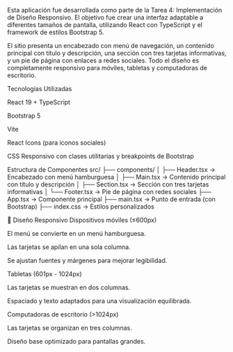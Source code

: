 Esta aplicación fue desarrollada como parte de la Tarea 4: Implementación de Diseño Responsivo.
El objetivo fue crear una interfaz adaptable a diferentes tamaños de pantalla, utilizando React con TypeScript y el framework de estilos Bootstrap 5.

El sitio presenta un encabezado con menú de navegación, un contenido principal con título y descripción, una sección con tres tarjetas informativas, y un pie de página con enlaces a redes sociales.
Todo el diseño es completamente responsivo para móviles, tabletas y computadoras de escritorio.

Tecnologías Utilizadas

React 19 + TypeScript

Bootstrap 5

Vite

React Icons (para iconos sociales)

CSS Responsivo con clases utilitarias y breakpoints de Bootstrap

Estructura de Componentes
src/
 ├── components/
 │   ├── Header.tsx      → Encabezado con menú hamburguesa
 │   ├── Main.tsx        → Contenido principal con título y descripción
 │   ├── Section.tsx     → Sección con tres tarjetas informativas
 │   └── Footer.tsx      → Pie de página con redes sociales
 ├── App.tsx             → Componente principal
 ├── main.tsx            → Punto de entrada (con Bootstrap)
 ├── index.css           → Estilos personalizados

📱 Diseño Responsivo
Dispositivos móviles (≤600px)

El menú se convierte en un menú hamburguesa.

Las tarjetas se apilan en una sola columna.

Se ajustan fuentes y márgenes para mejorar legibilidad.

Tabletas (601px - 1024px)

Las tarjetas se muestran en dos columnas.

Espaciado y texto adaptados para una visualización equilibrada.

Computadoras de escritorio (>1024px)

Las tarjetas se organizan en tres columnas.

Diseño base optimizado para pantallas grandes.
